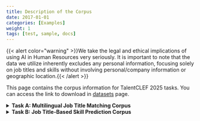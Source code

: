```yaml
---
title: Description of the Corpus
date: 2017-01-01
categories: [Examples]
weight: 1
tags: [test, sample, docs]
---
```

{{< alert color="warning" >}}We take the legal and ethical implications of using AI in Human Resources very seriously. It is important to note that the data we utilize inherently excludes any personal information, focusing solely on job titles and skills without involving personal/company information or geographic location.{{< /alert >}}

This page contains the corpus information for TalentCLEF 2025 tasks. You can access the link to download in [datasets](/docs/talentclef-2025/data/datasets/) page.

<details>
<summary><strong>Task A: Multilingual Job Title Matching Corpus</strong></summary>
<strong>Summary:</strong>

The corpus used for Task A consists of a set of job titles in three languages: English, Spanish and German, from different job domains and professional sectors. These job titles have been collected and processed in order to facilitate the identification and comparison of equivalent titles across languages. 

The training corpus has been generated using public terminologies, ensuring that the job titles are representative of a wide range of job domains and aligned with standard market terminology.

On the other hand, the validation and test corpora have been annotated by domain experts, following well-defined guidelines to ensure consistency and quality of labels. This annotation process, performed with specialized tools, included several stages of quality control to ensure that the labels were accurate and that the annotated titles accurately reflected the relationships between the different languages in a work environment.

<strong>Data:</strong>

1. **Training Set**: 
The training data is provided in a tabular format with three columns:
    - *family_id*: The ISCO family id representing the group to which the job identifier belongs.
    - *id*: An ESCO identifier indicating the origin of the pair's job titles.
    - *jobtitle_1*: The first job title in the pair.
    - *jobtitle_2*: A second job title related to *jobtitle_1*.

    Each dataset is provided in separate files for each language involved in the task. The files are named according to the language, with the following format:
    - `taskA_training_en.tsv`: Contains related job titles in English.
    - `taskA_training_es.tsv`: Contains related job titles in Spanish.
    - `taskA_training_de.tsv`: Contains related job titles in German.

    An example of the content of these files is shown below:

    
  | family_id                                         | id                                                                                             | jobtitle_1               | jobtitle_2                  |
|---------------------------------------------------|------------------------------------------------------------------------------------------------|---------------------------|-----------------------------|
| http://data.europa.eu/esco/isco/C2512            | http://data.europa.eu/esco/occupation/f2b15a0e-e65a-438a-affb-29b9d50b77d1                    | desarrollador de software | desarrolladora de soluciones |
| http://data.europa.eu/esco/isco/C2512            | http://data.europa.eu/esco/occupation/f2b15a0e-e65a-438a-affb-29b9d50b77d1                    | desarrollador de software | ingeniera de aplicaciones   |
| http://data.europa.eu/esco/isco/C2512            | http://data.europa.eu/esco/occupation/d0aa0792-4345-474b-9365-686cf4869d2e                    | diseñador de software     | ingeniero de software       |


2. **Validation Set**:
    The validation set is structured into three diferent files: *queries*, *corpus elements* and *q_rels*, and is provided separately for each language.
    - *Queries*: The queries file contains the following fields:
        - *q_id*: A unique identifier for the query.
        - *jobtitle*: The job title used as the query.

    - *Corpus Elements*: The corpus elements file contains the following fields:
        - *c_id*: A unique identifier for each corpus element.
        - *jobtitle*: The job title present in the corpus.

    - *q_rels*: This file maps the relationship between the query and the corpus elements:
        - *q_id*: The identifier of the query.
        - *c_id*: The identifier of the corresponding corpus element.
        - *relevance*: A binary score (0 or 1) indicating the relevance of the corpus element to the query, where 1 signifies relevant and 0 non-relevant.

    We will provide validation set in *english*, *spanish*, *german* and *chinese*.

    Example of the content of these files for english:


    <div style="display: flex; gap: 20px;">

    <div style="flex: 1;">
    
    #### queries
    | q_id | jobtitle    |
    |------|-------------|
    | 1    | 3d animator |

    </div>

    <div style="flex: 1;">
    
    #### corpus_elements
    | c_id | jobtitle                   |
    |------|-----------------------------|
    | 1    | animation artist            |
    | 2    | 3d character animator       |
    | 3    | character technical director|
    | 4    | character designer          |
    | 5    | animation lead              |
    | 6    | 3d generalist               |
    | 7    | animator                    |
    | 8    | character rigger            |
    | 9    | character animator          |

    </div>

    <div style="flex: 1;">

    #### q_rels
    | q_id | c_id | relevance |
    |------|------|-----------|
    | 1    | 2    | 1         |
    | 1    | 3    | 1         |
    | 1    | 4    | 1         |
    | 1    | 5    | 1         |
    | 1    | 6    | 1         |
    | 1    | 7    | 1         |
    | 1    | 8    | 1         |
    | 1    | 9    | 1         |

    </div>

    </div>



3. **Test Set**:
The test set consists of two components, which are designed to evaluate system predictions based on language and job title retrieval tasks. The participant should generate a *q_rels* based on the queries and corpus elements provided. 

    - *Queries*: Contains the following fields:
        - *q_id*: A unique identifier for the query.
        - *jobtitle*: The job title used as the query.
        - *lang*: The language of the corpus element's job title.

    - *Corpus Elements*: Contains:
        - *q_id*: A unique identifier for each corpus element.
        - *jobtitle*:  The job title from the corpus element.
        - *lang*: The language of the corpus element's job title.

</details>

<details>
<summary><strong>Task B: Job Title-Based Skill Prediction Corpus</strong></summary>

<strong>Summary:</strong>

The dataset is designed to support job title-based skill prediction tasks in English across various job domains and professional sectors. It includes job titles and associated skills collected and processed to facilitate the training of models to solve this task. 

As with Task A, the training data uses public terminologies to represent a broad spectrum of job domains, while the validation and test sets are annotated by domain experts. This expert annotation follows strict guidelines and quality control measures to ensure consistent labeling and accurate representation of job-title-to-skill relationships.

<strong>Data:</strong>
1. **Training Set**: 

For generating the training data for Task B, the information available in ESCO has been used.  We have prepared the training data in three separate files: `job2skill.tsv`, `jobid2terms.json` and `skillid2terms.json`.

- `job2skill.tsv`: This file has been curated to include the most representative skills for each job title in ESCO. A filtering process has been applied to the number of skills per job title to avoid outliers. This file contains three columns:
    - *job_id*: ESCO identifier for the job position.
    - *skill_id*: ESCO identifier for the skill.
    - *rel_type*:Indicator specifying whether the *skill_id* is essential or optional for a specific *job_id*. It can have the value "essential" or "optional."



    An example of the content of this file is shown below:

    | job_id                                                                 | skill_id                                                              | rel_type    |
|------------------------------------------------------------------------|-----------------------------------------------------------------------|-------------|
| [http://data.europa.eu/esco/occupation/f2b15a0e-e65a-438a-affb-29b9d50b77d1](http://data.europa.eu/esco/occupation/f2b15a0e-e65a-438a-affb-29b9d50b77d1) | [http://data.europa.eu/esco/skill/8b94aa1e-89c9-459d-b3b4-1dfab8dec2df](http://data.europa.eu/esco/skill/8b94aa1e-89c9-459d-b3b4-1dfab8dec2df) | essential   |
| [http://data.europa.eu/esco/occupation/f2b15a0e-e65a-438a-affb-29b9d50b77d1](http://data.europa.eu/esco/occupation/f2b15a0e-e65a-438a-affb-29b9d50b77d1) | [http://data.europa.eu/esco/skill/f84a433f-34f1-4083-b0a3-24802623509c](http://data.europa.eu/esco/skill/f84a433f-34f1-4083-b0a3-24802623509c) | essential   |
| [http://data.europa.eu/esco/occupation/f2b15a0e-e65a-438a-affb-29b9d50b77d1](http://data.europa.eu/esco/occupation/f2b15a0e-e65a-438a-affb-29b9d50b77d1) | [http://data.europa.eu/esco/skill/fd33c66c-70c4-40e6-b87c-5495bd3bf26e](http://data.europa.eu/esco/skill/fd33c66c-70c4-40e6-b87c-5495bd3bf26e) | optional    |



- `jobid2terms.json`: This JSON file contains *job_id* identifiers used in the training set for Task A as keys, and a list of valid lexical variants for each identifier as values.

    ```json
    {
        "http://data.europa.eu/esco/occupation/f2b15a0e-e65a-438a-affb-29b9d50b77d1": [
            "application developer", "application programmer", "applications engineer",
            "application software developer", "battery software developer",
            "developer of software", "programmer", "soft developer",
            "software developer", "software developers", "software engineer",
            "software specialist", "solutions developer"
        ]
        ...
    }
    ```

- `skillid2terms.json`: This JSON file contains *skill_id* identifiers as keys, and a list of valid lexical variants for each identifier as values.

    ```json
    {
        "http://data.europa.eu/esco/skill/f84a433f-34f1-4083-b0a3-24802623509c": [
            "web services", "web services systems"
        ],
        "http://data.europa.eu/esco/skill/fd33c66c-70c4-40e6-b87c-5495bd3bf26e": [
            "design user interface"
        ]
    }
    ```



2. **Validation Set**:
    The validation set is divided into three diferent files: *queries*, *corpus elements* and *q_rels*:
    - *Queries*: Contains the following fields:
        - *q_id*: A unique identifier for the query.
        - *jobtitle*: The job title used as the query.

    - *Corpus Elements*: Contains:
        - *c_id*: A unique identifier for each corpus element.
        - *skill*: The skill included as a corpus element.

    - *q_rels*: This file maps the relationship between the query and the corpus elements:
        - *q_id*: The identifier of the query.
        - *c_id*: The identifier of the corresponding corpus element.
        - *relevance*: A binary score (0 or 1) indicating the relevance of the corpus element to the query, where 1 signifies relevant and 0 non-relevant.

3. **Test Set**:
    The test set consists of two files, `queries` and `corpus elements`. The participant should generate a *q_rels* file as prediction based on the queries and corpus elements provided. 

    - *Queries*: Contains the following fields:
        - *q_id*: A unique identifier for the query.
        - *jobtitle*: The job title used as the query.

    - *Corpus Elements*: Contains:
        - *q_id*: A unique identifier for each corpus element.
        - *skill*:  The skill associated with the corpus element.


</details>